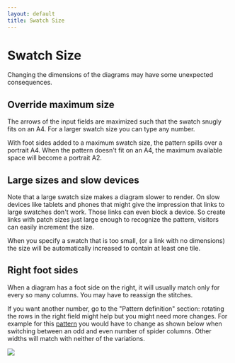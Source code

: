 ```yaml
---
layout: default
title: Swatch Size
---
```

Swatch Size
===========

Changing the dimensions of the diagrams may have some unexpected consequences.

Override maximum size
---------------------
The arrows of the input fields are maximized such that
the swatch snugly fits on an A4.
For a larger swatch size you can type any number.

With foot sides added to a maximum swatch size, the pattern spills over a portrait A4.
When the pattern doesn't fit on an A4, the maximum available space will become a portrait A2.

Large sizes and slow devices
----------------------------
Note that a large swatch size makes a diagram slower to render.
On slow devices like tablets and phones that might give the impression that links to large swatches don't work.
Those links can even block a device.
So create links with patch sizes just large enough to recognize the pattern, visitors can easily increment the size.

When you specify a swatch that is too small, (or a link with no dimensions) the size will be automatically increased to contain at least one tile.

Right foot sides
---------------
When a diagram has a foot side on the right, it will usually match only for every so many columns. You may have to reassign the stitches.

If you want another number, go to the "Pattern definition" section:
rotating the rows in the right field might help but you might need more changes.
For example for this [pattern](/GroundForge/tiles?patchWidth=13&patchHeight=20&g1=ctct&a1=ctcttl&s2=ctcttr&r2=ctcrr&q2=ctc&h2=ct&f2=ct&d2=ct&c2=ctc&b2=ctc&r3=ctc&q3=ctcl&i3=ctct&g3=ctc&e3=ctct&d3=ct&c3=ctc&b3=ctcll&h4=ctc&f4=ctc&c4=ctc&b4=ctc&a4=ctcttl&r5=ctcrr&q5=ctc&i5=ctc&h5=ctc&g5=ctc&f5=ctc&e5=ctc&d5=ct&s6=ctcttr&h6=ctc&g6=ctc&f6=ctc&r7=ctc&q7=ctcl&i7=ctcr&g7=ctc&e7=ctcl&d7=ct&c7=ctc&b7=ctcll&a7=ctcttl&r8=ctcrr&q8=ctc&h8=ctcr&f8=ctcl&d8=ct&c8=ctc&b8=ctc&s9=ctcttr&r9=ctc&q9=ctcl&i9=ctct&g9=ctct&e9=ctct&h10=ct&f10=ct&d10=ct&c10=ctc&b10=ctcll&footside=b--,xcd,-11,b88,xxx,---,aaa,x78,x--,-aa&tile=---5--,d-b-c-,15-5-5,--5-5-,c63532,--158-,ab-5-c,8-5-5-,-5-5-5,b-5-5-&headside=---,DDD,14X,--X,DD-,--C,ABX,88-,11C,XXX&footsideStitch=ctct&tileStitch=ctc&headsideStitch=ctct&shiftColsSW=0&shiftRowsSW=10&shiftColsSE=6&shiftRowsSE=5)
you would have to change as shown below when switching
between an odd and even number of spider columns. 
Other widths will match with neither of the variations.

![](images/right-footside.png)
